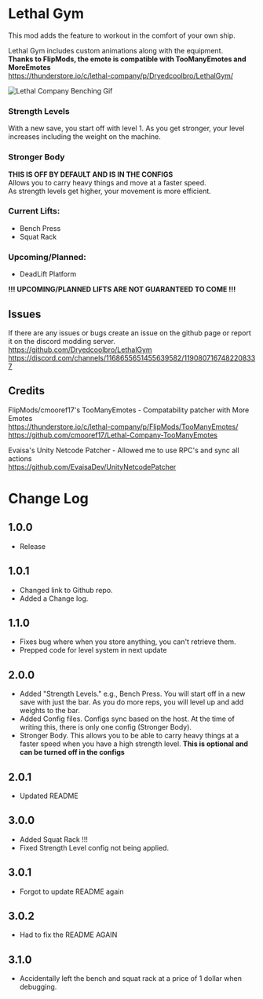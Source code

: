 # Lethal Gym
This mod adds the feature to workout in the comfort of your own ship.

Lethal Gym includes custom animations along with the equipment.  
**Thanks to FlipMods, the emote is compatible with TooManyEmotes and MoreEmotes**  
https://thunderstore.io/c/lethal-company/p/Dryedcoolbro/LethalGym/

![Lethal Company Benching Gif](https://imgur.com/6SGjN07.gif)

### Strength Levels
With a new save, you start off with level 1. As you get stronger, your level increases including the weight on the machine.

### Stronger Body
**THIS IS OFF BY DEFAULT AND IS IN THE CONFIGS**  
Allows you to carry heavy things and move at a faster speed.  
As strength levels get higher, your movement is more efficient.

### Current Lifts:
- Bench Press
- Squat Rack

### Upcoming/Planned:
- DeadLift Platform

**!!! UPCOMING/PLANNED LIFTS ARE NOT GUARANTEED TO COME !!!** 

## Issues
If there are any issues or bugs create an issue on the github page or report it on the discord modding server.  
https://github.com/Dryedcoolbro/LethalGym  
https://discord.com/channels/1168655651455639582/1190807167482208337

## Credits
FlipMods/cmooref17's TooManyEmotes - Compatability patcher with More Emotes  
https://thunderstore.io/c/lethal-company/p/FlipMods/TooManyEmotes/  
https://github.com/cmooref17/Lethal-Company-TooManyEmotes

Evaisa's Unity Netcode Patcher - Allowed me to use RPC's and sync all actions  
https://github.com/EvaisaDev/UnityNetcodePatcher

# Change Log

## 1.0.0
- Release

## 1.0.1
- Changed link to Github repo.
- Added a Change log.

## 1.1.0
- Fixes bug where when you store anything, you can't retrieve them.
- Prepped code for level system in next update

## 2.0.0
- Added "Strength Levels." e.g., Bench Press. You will start off in a new save with just the bar. As you do more reps, you will level up and add weights to the bar.
- Added Config files. Configs sync based on the host. At the time of writing this, there is only one config (Stronger Body).
- Stronger Body. This allows you to be able to carry heavy things at a faster speed when you have a high strength level. **This is optional and can be turned off in the configs**

## 2.0.1
- Updated README

## 3.0.0
- Added Squat Rack !!!
- Fixed Strength Level config not being applied.

## 3.0.1
- Forgot to update README again

## 3.0.2
- Had to fix the README AGAIN

## 3.1.0
- Accidentally left the bench and squat rack at a price of 1 dollar when debugging.